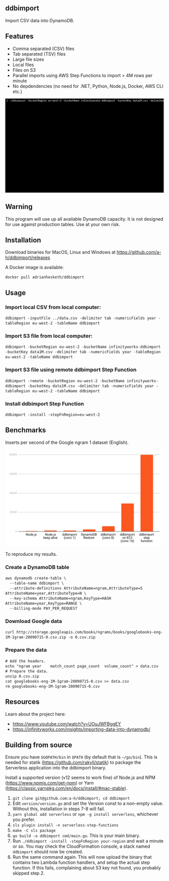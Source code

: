 ## ddbimport

Import CSV data into DynamoDB.

## Features

* Comma separated (CSV) files
* Tab separated (TSV) files
* Large file sizes
* Local files
* Files on S3
* Parallel imports using AWS Step Functions to import > 4M rows per minute
* No depdendencies (no need for .NET, Python, Node.js, Docker, AWS CLI etc.)

<img src="import.gif"/>

## Warning

This program will use up all available DynamoDB capacity. It is not designed for use against production tables. Use at your own risk.

## Installation

Download binaries for MacOS, Linux and Windows at https://github.com/a-h/ddbimport/releases

A Docker image is available:

```
docker pull adrianhesketh/ddbimport
```

## Usage

### Import local CSV from local computer:

```
ddbimport -inputFile ../data.csv -delimiter tab -numericFields year -tableRegion eu-west-2 -tableName ddbimport
```

### Import S3 file from local computer:

```
ddbimport -bucketRegion eu-west-2 -bucketName infinityworks-ddbimport -bucketKey data1M.csv -delimiter tab -numericFields year -tableRegion eu-west-2 -tableName ddbimport
```

### Import S3 file using remote ddbimport Step Function

```
ddbimport -remote -bucketRegion eu-west-2 -bucketName infinityworks-ddbimport -bucketKey data1M.csv -delimiter tab -numericFields year -tableRegion eu-west-2 -tableName ddbimport
```

### Install ddbimport Step Function

```
ddbimport -install -stepFnRegion=eu-west-2
```

## Benchmarks

Inserts per second of the Google ngram 1 dataset (English).

<img src="benchmarks.png"/>

To reproduce my results.

### Create a DynamoDB table

```
aws dynamodb create-table \
  --table-name ddbimport \
  --attribute-definitions AttributeName=ngram,AttributeType=S AttributeName=year,AttributeType=N \
  --key-schema AttributeName=ngram,KeyType=HASH AttributeName=year,KeyType=RANGE \
  --billing-mode PAY_PER_REQUEST 
```

### Download Google data

```
curl http://storage.googleapis.com/books/ngrams/books/googlebooks-eng-1M-1gram-20090715-0.csv.zip -o 0.csv.zip
```

### Prepare the data

```
# Add the headers.
echo "ngram	year	match_count	page_count	volume_count" > data.csv
# Prepare the data.
unzip 0.csv.zip
cat googlebooks-eng-1M-1gram-20090715-0.csv >> data.csv
rm googlebooks-eng-1M-1gram-20090715-0.csv
```

## Resources

Learn about the project here:

* https://www.youtube.com/watch?v=UOuJWFBggEY
* https://infinityworks.com/insights/importing-data-into-dynamodb/

## Building from source

Ensure you have `$GOPATH/bin` in `$PATH` (by default that is `~/go/bin`). This is needed for statik (https://github.com/rakyll/statik) to package the Serverless application into the ddbimport binary.

Install a supported version (v12 seems to work fine) of Node.js and NPM (https://www.npmjs.com/get-npm) or Yarn (https://classic.yarnpkg.com/en/docs/install/#mac-stable).

1. `git clone git@github.com:a-h/ddbimport; cd ddbimport`
2. Edit `version/version.go` and set the Version const to a non-empty value. Without this, installation in steps 7-8 will fail.
3. `yarn global add serverless` or `npm -g install serverless`, whichever you prefer.
4. `sls plugin install -n serverless-step-functions`
5. `make -C sls package`
6. `go build -o ddbimport cmd/main.go`. This is your main binary.
7. Run `./ddbimport -install -stepFnRegion your-region` and wait a minute or so. You may check the CloudFormation console, a stack named `ddbimport` should now be created.
8. Run the same command again. This will now upload the binary that contains two Lambda function handlers, and setup the actual step function. If this fails, complaining about S3 key not found, you probably skipped step 2.
